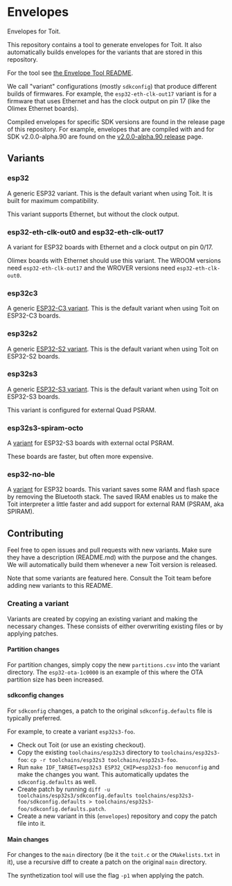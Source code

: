 # Envelopes

Envelopes for Toit.

This repository contains a tool to generate envelopes for Toit. It
also automatically builds envelopes for the variants that are stored in
this repository.

For the tool see [the Envelope Tool README](tools/README.md).

We call "variant" configurations (mostly `sdkconfig`) that produce
different builds of firmwares. For example, the `esp32-eth-clk-out17`
variant is for a firmware that uses Ethernet and has the clock output
on pin 17 (like the Olimex Ethernet boards).

Compiled envelopes for specific SDK versions are found in the
release page of this repository. For example, envelopes that are
compiled with and for SDK v2.0.0-alpha.90 are found on the
[v2.0.0-alpha.90 release](https://github.com/toitlang/envelopes/releases/tag/v2.0.0-alpha.90)
page.

## Variants

### esp32

A generic ESP32 variant. This is the default variant when using Toit.
It is built for maximum compatibility.

This variant supports Ethernet, but without the clock output.

### esp32-eth-clk-out0 and esp32-eth-clk-out17

A variant for ESP32 boards with Ethernet and a clock output on pin 0/17.

Olimex boards with Ethernet should use this variant. The WROOM versions need
`esp32-eth-clk-out17` and the WROVER versions need `esp32-eth-clk-out0`.

### esp32c3

A generic [ESP32-C3 variant](variants/esp32c). This is the default variant
when using Toit on ESP32-C3 boards.

### esp32s2

A generic [ESP32-S2 variant](variants/esp32s2). This is the default variant
when using Toit on ESP32-S2 boards.

### esp32s3

A generic [ESP32-S3 variant](variants/esp32s3). This is the default variant
when using Toit on ESP32-S3 boards.

This variant is configured for external Quad PSRAM.

### esp32s3-spiram-octo

A [variant](variants/esp32s3-spiram-octo/) for ESP32-S3 boards with external
octal PSRAM.

These boards are faster, but often more expensive.

### esp32-no-ble

A [variant](variants/esp32-no-ble/) for ESP32 boards.  This variant
saves some RAM and flash space by removing the Bluetooth stack.
The saved IRAM enables us to make the Toit interpreter a little faster
and add support for external RAM (PSRAM, aka SPIRAM).

## Contributing

Feel free to open issues and pull requests with new variants. Make sure
they have a description (README.md) with the purpose and the changes.
We will automatically build them whenever a new Toit version is released.

Note that some variants are featured here. Consult the
Toit team before adding new variants to this README.

### Creating a variant

Variants are created by copying an existing variant and making the
necessary changes. These consists of either overwriting existing files
or by applying patches.

#### Partition changes

For partition changes, simply copy the new `partitions.csv` into the
variant directory. The `esp32-ota-1c0000` is an example of this where
the OTA partition size has been increased.

#### sdkconfig changes

For `sdkconfig` changes, a patch to the original `sdkconfig.defaults`
file is typically preferred.

For example, to create a variant `esp32s3-foo`.
* Check out Toit (or use an existing checkout).
* Copy the existing `toolchains/esp32s3` directory to `toolchains/esp32s3-foo`:
  `cp -r toolchains/esp32s3 toolchains/esp32s3-foo`.
* Run `make IDF_TARGET=esp32s3 ESP32_CHIP=esp32s3-foo menuconfig` and make the changes you want.
  This automatically updates the `sdkconfig.defaults` as well.
* Create patch by running `diff -u toolchains/esp32s3/sdkconfig.defaults toolchains/esp32s3-foo/sdkconfig.defaults > toolchains/esp32s3-foo/sdkconfig.defaults.patch`.
* Create a new variant in this (`envelopes`) repository and copy the patch file into it.

#### Main changes

For changes to the `main` directory (be it the `toit.c` or the `CMakelists.txt` in it),
use a recursive diff to create a patch on the original `main` directory.

The synthetization tool will use the flag `-p1` when applying the patch.
